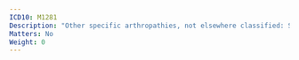 ```yaml
---
ICD10: M1281
Description: "Other specific arthropathies, not elsewhere classified: Shoulder region"
Matters: No
Weight: 0
---
```


